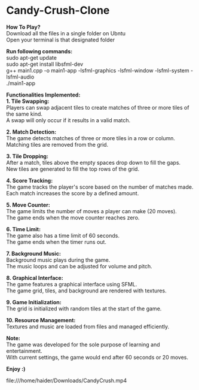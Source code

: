 # Candy-Crush-Clone

**How To Play?**  <br>
Download all the files in a single folder on Ubntu  <br>
Open your terminal is that designated folder  <br>

**Run following commands:**  <br>
sudo apt-get update  <br>
sudo apt-get install libsfml-dev  <br>
g++ main1.cpp -o main1-app -lsfml-graphics -lsfml-window -lsfml-system -lsfml-audio  <br>
./main1-app  <br>

**Functionalities Implemented:**  <br>
**1. Tile Swapping:**  <br>
Players can swap adjacent tiles to create matches of three or more tiles of the same kind.  <br>
A swap will only occur if it results in a valid match.  <br>

**2. Match Detection:**  <br>
The game detects matches of three or more tiles in a row or column.  <br>
Matching tiles are removed from the grid.  <br>

**3. Tile Dropping:**  <br>
After a match, tiles above the empty spaces drop down to fill the gaps.  <br>
New tiles are generated to fill the top rows of the grid.  <br>

**4. Score Tracking:**  <br>
The game tracks the player's score based on the number of matches made.  <br>
Each match increases the score by a defined amount.  <br>

**5. Move Counter:**  <br>
The game limits the number of moves a player can make (20 moves).  <br>
The game ends when the move counter reaches zero.  <br>

**6. Time Limit:**  <br>
The game also has a time limit of 60 seconds.  <br>
The game ends when the timer runs out.  <br>

**7. Background Music:**  <br>
Background music plays during the game.  <br>
The music loops and can be adjusted for volume and pitch.  <br>

**8. Graphical Interface:**  <br>
The game features a graphical interface using SFML.  <br>
The game grid, tiles, and background are rendered with textures.  <br>

**9. Game Initialization:**  <br>
The grid is initialized with random tiles at the start of the game.  <br>

**10. Resource Management:**  <br>
Textures and music are loaded from files and managed efficiently.  <br>

**Note:**  <br>
The game was developed for the sole purpose of learning and entertainment.  <br>
With current settings, the game would end after 60 seconds or 20 moves.  <br>

**Enjoy :)**

file:///home/haider/Downloads/CandyCrush.mp4

